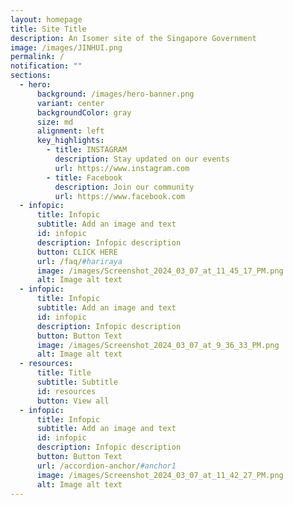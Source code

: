 ```yaml
---
layout: homepage
title: Site Title
description: An Isomer site of the Singapore Government
image: /images/JINHUI.png
permalink: /
notification: ""
sections:
  - hero:
      background: /images/hero-banner.png
      variant: center
      backgroundColor: gray
      size: md
      alignment: left
      key_highlights:
        - title: INSTAGRAM
          description: Stay updated on our events
          url: https://www.instagram.com
        - title: Facebook
          description: Join our community
          url: https://www.facebook.com
  - infopic:
      title: Infopic
      subtitle: Add an image and text
      id: infopic
      description: Infopic description
      button: CLICK HERE
      url: /faq/#hariraya
      image: /images/Screenshot_2024_03_07_at_11_45_17_PM.png
      alt: Image alt text
  - infopic:
      title: Infopic
      subtitle: Add an image and text
      id: infopic
      description: Infopic description
      button: Button Text
      image: /images/Screenshot_2024_03_07_at_9_36_33_PM.png
      alt: Image alt text
  - resources:
      title: Title
      subtitle: Subtitle
      id: resources
      button: View all
  - infopic:
      title: Infopic
      subtitle: Add an image and text
      id: infopic
      description: Infopic description
      button: Button Text
      url: /accordion-anchor/#anchor1
      image: /images/Screenshot_2024_03_07_at_11_42_27_PM.png
      alt: Image alt text
---
```

